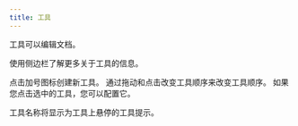 ```yaml
---
title: 工具
---
```


工具可以编辑文档。

使用侧边栏了解更多关于工具的信息。

点击加号图标创建新工具。 通过拖动和点击改变工具顺序来改变工具顺序。
如果您点击选中的工具，您可以配置它。

工具名称将显示为工具上悬停的工具提示。
